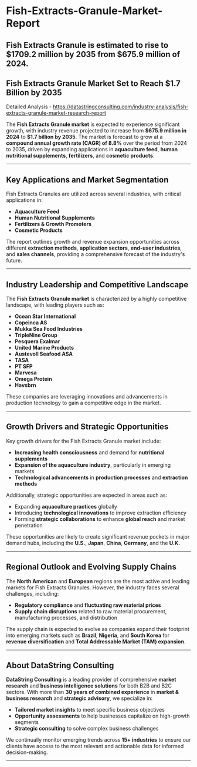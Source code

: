 # Fish-Extracts-Granule-Market-Report
Fish Extracts Granule is estimated to rise to $1709.2 million by 2035 from $675.9 million of 2024.
---

## **Fish Extracts Granule Market Set to Reach \$1.7 Billion by 2035**

Detailed Analysis - https://datastringconsulting.com/industry-analysis/fish-extracts-granule-market-research-report

The **Fish Extracts Granule market** is expected to experience significant growth, with industry revenue projected to increase from **\$675.9 million in 2024** to **\$1.7 billion by 2035**. The market is forecast to grow at a **compound annual growth rate (CAGR) of 8.8%** over the period from 2024 to 2035, driven by expanding applications in **aquaculture feed**, **human nutritional supplements**, **fertilizers**, and **cosmetic products**.

---

## **Key Applications and Market Segmentation**

Fish Extracts Granules are utilized across several industries, with critical applications in:

* **Aquaculture Feed**
* **Human Nutritional Supplements**
* **Fertilizers & Growth Promoters**
* **Cosmetic Products**

The report outlines growth and revenue expansion opportunities across different **extraction methods**, **application sectors**, **end-user industries**, and **sales channels**, providing a comprehensive forecast of the industry's future.

---

## **Industry Leadership and Competitive Landscape**

The **Fish Extracts Granule market** is characterized by a highly competitive landscape, with leading players such as:

* **Ocean Star International**
* **Copeinca AS**
* **Mukka Sea Food Industries**
* **TripleNine Group**
* **Pesquera Exalmar**
* **United Marine Products**
* **Austevoll Seafood ASA**
* **TASA**
* **PT SFP**
* **Marvesa**
* **Omega Protein**
* **Havsbrn**

These companies are leveraging innovations and advancements in production technology to gain a competitive edge in the market.

---

## **Growth Drivers and Strategic Opportunities**

Key growth drivers for the Fish Extracts Granule market include:

* **Increasing health consciousness** and demand for **nutritional supplements**
* **Expansion of the aquaculture industry**, particularly in emerging markets
* **Technological advancements** in **production processes** and **extraction methods**

Additionally, strategic opportunities are expected in areas such as:

* Expanding **aquaculture practices** globally
* Introducing **technological innovations** to improve extraction efficiency
* Forming **strategic collaborations** to enhance **global reach** and market penetration

These opportunities are likely to create significant revenue pockets in major demand hubs, including the **U.S.**, **Japan**, **China**, **Germany**, and the **U.K.**

---

## **Regional Outlook and Evolving Supply Chains**

The **North American** and **European** regions are the most active and leading markets for Fish Extracts Granules. However, the industry faces several challenges, including:

* **Regulatory compliance** and **fluctuating raw material prices**
* **Supply chain disruptions** related to raw material procurement, manufacturing processes, and distribution

The supply chain is expected to evolve as companies expand their footprint into emerging markets such as **Brazil**, **Nigeria**, and **South Korea** for **revenue diversification** and **Total Addressable Market (TAM) expansion**.

---

## **About DataString Consulting**

**DataString Consulting** is a leading provider of comprehensive **market research** and **business intelligence solutions** for both B2B and B2C sectors. With more than **30 years of combined experience** in **market & business research** and **strategic advisory**, we specialize in:

* **Tailored market insights** to meet specific business objectives
* **Opportunity assessments** to help businesses capitalize on high-growth segments
* **Strategic consulting** to solve complex business challenges

We continually monitor emerging trends across **15+ industries** to ensure our clients have access to the most relevant and actionable data for informed decision-making.

---

